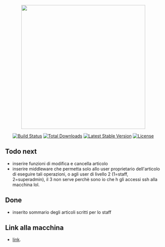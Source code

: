 <p align="center"><img src="https://res.cloudinary.com/dtfbvvkyp/image/upload/v1566331377/laravel-logolockup-cmyk-red.svg" width="400"></p>

<p align="center">
<a href="https://travis-ci.org/laravel/framework"><img src="https://travis-ci.org/laravel/framework.svg" alt="Build Status"></a>
<a href="https://packagist.org/packages/laravel/framework"><img src="https://poser.pugx.org/laravel/framework/d/total.svg" alt="Total Downloads"></a>
<a href="https://packagist.org/packages/laravel/framework"><img src="https://poser.pugx.org/laravel/framework/v/stable.svg" alt="Latest Stable Version"></a>
<a href="https://packagist.org/packages/laravel/framework"><img src="https://poser.pugx.org/laravel/framework/license.svg" alt="License"></a>
</p>

## Todo next
- inserire funzioni di modifica e cancella articolo
- inserire middleware che permetta solo allo user proprietario dell'articolo di eseguire tali operazioni, o agli user di livello 2 (1=staff, 2=superadmin), il 3 non serve perchè sono io che h gli accessi ssh alla macchina lol.
## Done
- inserito sommario degli articoli scritti per lo staff
## Link alla macchina

- [link](http://34.254.178.229).
